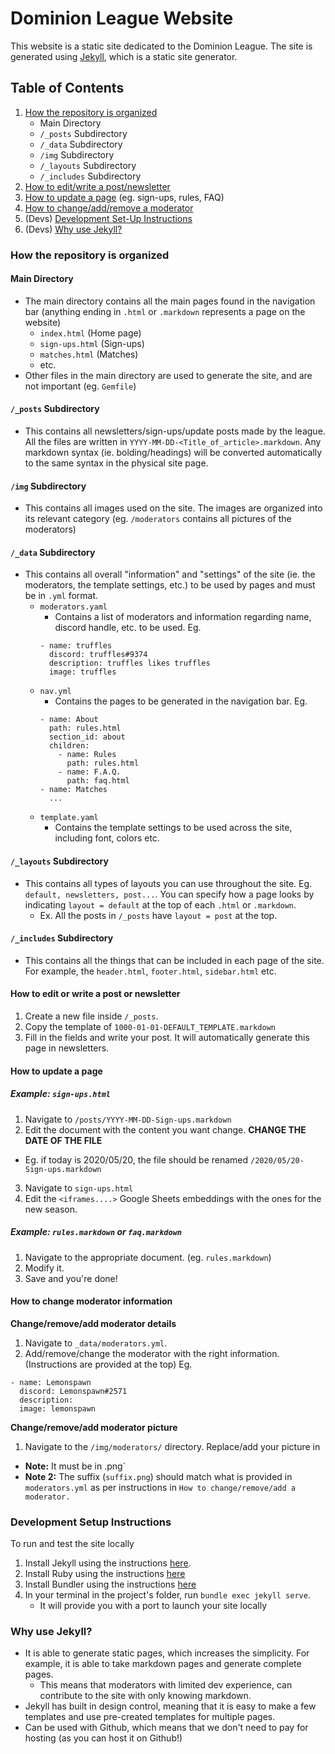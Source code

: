 # Dominion League Website

This website is a static site dedicated to the Dominion League.
The site is generated using [Jekyll](https://jekyllrb.com/docs/), which is a static site generator.

## Table of Contents
1. [How the repository is organized](#how-the-repoistory-is-organized)
    - Main Directory
    - `/_posts` Subdirectory
    - `/_data` Subdirectory
    - `/img` Subdirectory
    - `/_layouts` Subdirectory
    - `/_includes` Subdirectory
2. [How to edit/write a post/newsletter](#how-to-edit-or-write-a-post-or-newsletter)
3. [How to update a page](#how-to-update-a-page) (eg. sign-ups, rules, FAQ)
4. [How to change/add/remove a moderator](#how-to-change-moderator-information)
5. (Devs) [Development Set-Up Instructions](#development-setup-instructions)
6. (Devs) [Why use Jekyll?](#why-use-jekyll?)

### How the repository is organized

#### Main Directory

- The main directory contains all the main pages found in the navigation bar (anything ending in `.html` or `.markdown` represents a page on the website)
  - `index.html` (Home page)
  - `sign-ups.html` (Sign-ups)
  - `matches.html` (Matches)
  - etc.
- Other files in the main directory are used to generate the site, and are not important (eg. `Gemfile`)

#### `/_posts` Subdirectory

- This contains all newsletters/sign-ups/update posts made by the league. All the files are written in `YYYY-MM-DD-<Title_of_article>.markdown`. Any markdown syntax (ie. bolding/headings) will be converted automatically to the same syntax in the physical site page.

#### `/img` Subdirectory

- This contains all images used on the site. The images are organized into its relevant category (eg. `/moderators` contains all pictures of the moderators)

#### `/_data` Subdirectory

- This contains all overall "information" and "settings" of the site (ie. the moderators, the template settings, etc.) to be used by pages and must be in `.yml` format.
  - `moderators.yaml`
    - Contains a list of moderators and information regarding name, discord handle, etc. to be used. Eg.
    ```
    - name: truffles
      discord: truffles#9374
      description: truffles likes truffles
      image: truffles
    ```
  - `nav.yml`
    - Contains the pages to be generated in the navigation bar. Eg.
    ```
    - name: About
      path: rules.html
      section_id: about
      children:
        - name: Rules
          path: rules.html
        - name: F.A.Q.
          path: faq.html
    - name: Matches
      ...
    ```
  - `template.yaml`
    - Contains the template settings to be used across the site, including font, colors etc.

#### `/_layouts` Subdirectory

- This contains all types of layouts you can use throughout the site. Eg. `default, newsletters, post...`. You can specify how a page looks by indicating `layout = default` at the top of each `.html` or `.markdown`.
  - Ex. All the posts in `/_posts` have `layout = post` at the top.

#### `/_includes` Subdirectory

- This contains all the things that can be included in each page of the site. For example, the `header.html`, `footer.html`, `sidebar.html` etc.


#### How to edit or write a post or newsletter
1. Create a new file inside `/_posts`.
2. Copy the template of `1000-01-01-DEFAULT_TEMPLATE.markdown`
3. Fill in the fields and write your post.
It will automatically generate this page in newsletters.

#### How to update a page
##### Example: `sign-ups.html`
1. Navigate to `/posts/YYYY-MM-DD-Sign-ups.markdown`
2. Edit the document with the content you want change. **CHANGE THE DATE OF THE FILE**
  - Eg. if today is 2020/05/20, the file should be renamed `/2020/05/20-Sign-ups.markdown`
3. Navigate to `sign-ups.html`
4. Edit the `<iframes....>` Google Sheets embeddings with the ones for the new season.
##### Example: `rules.markdown` or `faq.markdown`
1. Navigate to the appropriate document. (eg. `rules.markdown`)
2. Modify it.
3. Save and you're done!

#### How to change moderator information
**Change/remove/add moderator details**
1. Navigate to `_data/moderators.yml`.
2. Add/remove/change the moderator with the right information. (Instructions are provided at the top)
Eg.
```
- name: Lemonspawn
  discord: Lemonspawn#2571
  description:
  image: lemonspawn
```
**Change/remove/add moderator picture**
1. Navigate to the `/img/moderators/` directory. Replace/add your picture in
  - **Note:** It must be in .png`
  - **Note 2:** The suffix (`suffix.png`) should match what is provided in `moderators.yml` as per instructions in `How to change/remove/add a moderator.`

### Development Setup Instructions
To run and test the site locally
1. Install Jekyll using the instructions [here](https://jekyllrb.com/docs/installation/).
2. Install Ruby using the instructions [here](https://www.ruby-lang.org/en/documentation/installation/)
3. Install Bundler using the instructions [here](https://bundler.io/)
4. In your terminal in the project's folder, run `bundle exec jekyll serve`.
   - It will provide you with a port to launch your site locally

### Why use Jekyll?
- It is able to generate static pages, which increases the simplicity. For example, it is able to take markdown pages and generate complete pages.
  - This means that moderators with limited dev experience, can contribute to the site with only knowing markdown.
- Jekyll has built in design control, meaning that it is easy to make a few templates and use pre-created templates for multiple pages.
- Can be used with Github, which means that we don't need to pay for hosting (as you can host it on Github!)
